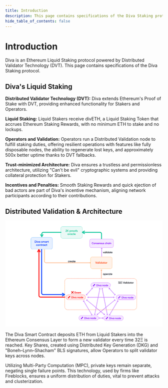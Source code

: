 ```yaml
---
title: Introduction
description: This page contains specifications of the Diva Staking protocol
hide_table_of_contents: false
---
```


# Introduction

Diva is an Ethereum Liquid Staking protocol powered by Distributed Validator Technology (DVT). This page contains specifications of the Diva Staking protocol.

## Diva's Liquid Staking

**Distributed Validator Technology (DVT):**
Diva extends Ethereum's Proof of Stake with DVT, providing enhanced functionality for Stakers and Operators.

**Liquid Staking:**
Liquid Stakers receive divETH, a Liquid Staking Token that accrues Ethereum Staking Rewards, with no minimum ETH to stake and no lockups.

**Operators and Validation:**
Operators run a Distributed Validation node to fulfill staking duties, offering resilient operations with features like fully disposable nodes, the ability to regenerate lost keys, and approximately 500x better uptime thanks to DVT fallbacks.

**Trust-minimized Architecture:**
Diva ensures a trustless and permissionless architecture, utilizing "Can't be evil" cryptographic systems and providing collateral protection for Stakers.

**Incentives and Penalties:**
Smooth Staking Rewards and quick ejection of bad actors are part of Diva's incentive mechanism, aligning network participants according to their contributions.

## Distributed Validation & Architecture

<div style={{textAlign: 'center'}}>

![stake](img/architecture.png)
</div>

The Diva Smart Contract deposits ETH from Liquid Stakers into the Ethereum Consensus Layer to form a new validator every time 32Ξ is reached. Key Shares, created using Distributed Key Generation (DKG) and "Boneh–Lynn–Shacham" BLS signatures, allow Operators to split validator keys across nodes.

Utilizing Multi-Party Computation (MPC), private keys remain separate, negating single failure points. This technology, used by firms like Fireblocks, ensures a uniform distribution of duties, vital to prevent attacks and clusterization.